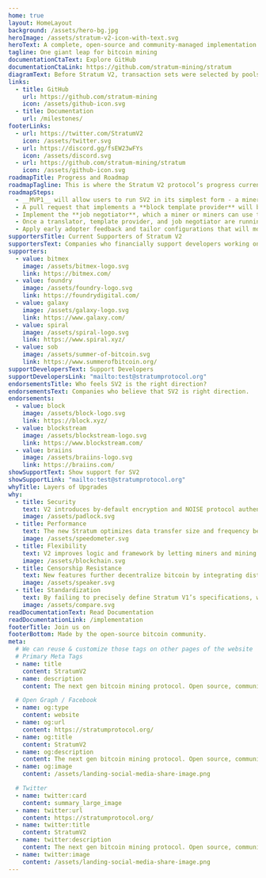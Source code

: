 ```yaml
---
home: true
layout: HomeLayout
background: /assets/hero-bg.jpg
heroImage: /assets/stratum-v2-icon-with-text.svg
heroText: A complete, open-source and community-managed implementation of the Stratum V2 protocol. Stratum V2 increases security, makes data transfers more efficient, and reduces mining infrastructure requirements. It also introduces three new sub-protocols that let miners select transaction sets and improve decentralization by negotiating with pools.
tagline: One giant leap for bitcoin mining
documentationCtaText: Explore GitHub
documentationCtaLink: https://github.com/stratum-mining/stratum
diagramText: Before Stratum V2, transaction sets were selected by pools. Now they’re selected by individual miners, making the network more censorship-resistant.
links:
  - title: GitHub
    url: https://github.com/stratum-mining
    icon: /assets/github-icon.svg
  - title: Documentation
    url: /milestones/
footerLinks:
  - url: https://twitter.com/StratumV2
    icon: /assets/twitter.svg
  - url: https://discord.gg/fsEW23wFYs
    icon: /assets/discord.svg
  - url: https://github.com/stratum-mining/stratum
    icon: /assets/github-icon.svg
roadmapTitle: Progress and Roadmap
roadmapTagline: This is where the Stratum V2 protocol’s progress currently stands.
roadmapSteps:
  - __MVP1__ will allow users to run SV2 in its simplest form - a miner running existing SV1 firmware with a proxy that translates messages into SV2. In this configuration, the pool selects transactions.
  - A pull request that implements a **block template provider** will be submitted to the Bitcoin Core repository for review which will make MVP1 complete.
  - Implement the **job negotiator**, which a miner or miners can use to negotiate a block template with a pool.
  - Once a translator, template provider, and job negotiator are running, we will launch an MVP2. In this configuration, a miner handles mempool transaction selection, and the pool accepts it.
  - Apply early adopter feedback and tailor configurations that will move MVP1 and MVP2 from beta to production-ready.
supportersTitle: Current Supporters of Stratum V2
supportersText: Companies who financially support developers working on Stratum V2.
supporters:
  - value: bitmex
    image: /assets/bitmex-logo.svg
    link: https://bitmex.com/
  - value: foundry
    image: /assets/foundry-logo.svg
    link: https://foundrydigital.com/
  - value: galaxy
    image: /assets/galaxy-logo.svg
    link: https://www.galaxy.com/
  - value: spiral
    image: /assets/spiral-logo.svg
    link: https://www.spiral.xyz/
  - value: sob
    image: /assets/summer-of-bitcoin.svg
    link: https://www.summerofbitcoin.org/
supportDevelopersText: Support Developers
supportDevelopersLink: "mailto:test@stratumprotocol.org"
endorsementsTitle: Who feels SV2 is the right direction?
endorsementsText: Companies who believe that SV2 is right direction.
endorsements:
  - value: block
    image: /assets/block-logo.svg
    link: https://block.xyz/
  - value: blockstream
    image: /assets/blockstream-logo.svg
    link: https://www.blockstream.com/
  - value: braiins
    image: /assets/braiins-logo.svg
    link: https://braiins.com/
showSupportText: Show support for SV2
showSupportLink: "mailto:test@stratumprotocol.org"
whyTitle: Layers of Upgrades
why:
  - title: Security
    text: V2 introduces by-default encryption and NOISE protocol authentication, hardening the protocol against man-in-the-middle attacks.
    image: /assets/padlock.svg
  - title: Performance
    text: The new Stratum optimizes data transfer size and frequency between miners, proxies, and pool operators, creating higher submission rates while reducing hash rate variance (miner payouts).
    image: /assets/speedometer.svg
  - title: Flexibility
    text: V2 improves logic and framework by letting miners and mining pools running V1 make incremental and modular improvements. These implementations can communicate via pool and client-side proxy translations with minimal tradeoffs.
    image: /assets/blockchain.svg
  - title: Censorship Resistance
    text: New features further decentralize bitcoin by integrating distributed transaction selections into the protocol, letting end-miners build and select transaction sets and block templates.
    image: /assets/speaker.svg
  - title: Standardization
    text: By failing to precisely define Stratum V1’s specifications, we inadvertently created multiple implementations with varying semi-compatible dialects. Stratum V2 fixes this by defining its protocol parameters to ensure cross-compatibility between and pools and end-mining devices.
    image: /assets/compare.svg
readDocumentationText: Read Documentation
readDocumentationLink: /implementation
footerTitle: Join us on
footerBottom: Made by the open-source bitcoin community.
meta:
  # We can reuse & customize those tags on other pages of the website
  # Primary Meta Tags
  - name: title
    content: StratumV2
  - name: description
    content: The next gen bitcoin mining protocol. Open source, community-ran, complete implementation of Stratum V2.

  # Open Graph / Facebook
  - name: og:type
    content: website
  - name: og:url
    content: https://stratumprotocol.org/
  - name: og:title
    content: StratumV2
  - name: og:description
    content: The next gen bitcoin mining protocol. Open source, community-ran, complete implementation of Stratum V2.
  - name: og:image
    content: /assets/landing-social-media-share-image.png

  # Twitter
  - name: twitter:card
    content: summary_large_image
  - name: twitter:url
    content: https://stratumprotocol.org/
  - name: twitter:title
    content: StratumV2
  - name: twitter:description
    content: The next gen bitcoin mining protocol. Open source, community-ran, complete implementation of Stratum V2.
  - name: twitter:image
    content: /assets/landing-social-media-share-image.png
---
```

